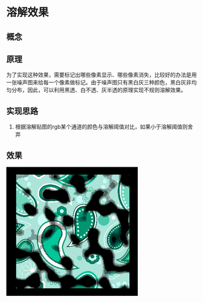# 溶解效果

## 概念


## 原理
为了实现这种效果，需要标记出哪些像素显示、哪些像素消失，比较好的办法是用一张噪声图来给每一个像素做标记。由于噪声图只有黑白灰三种颜色，黑白灰非均匀分布，因此，可以利用黑透、白不透、灰半透的原理实现不规则溶解效果。

## 实现思路
1. 根据溶解贴图的rgb某个通道的颜色与溶解阈值对比，如果小于溶解阈值则舍弃

## 效果
![溶解效果](../../resource/image/溶解效果.gif)
